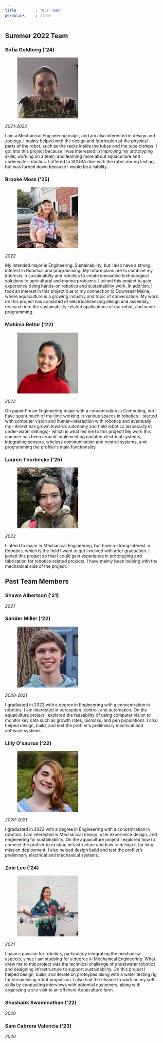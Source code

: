 ```yaml
---
title         : "Our Team"
permalink     : /team
---
```


## Summer 2022 Team

### Sofia Goldberg ('24)

<figure style="width: 200px" class="align-right">
  <img src="/images/team-members/sofia.jpg" alt="Sofia Goldberg">
</figure>

*2021-2022*

I am a Mechanical Engineering major, and am also interested in design and zoology. I mainly helped with the design and fabrication of the physical parts of the robot, such as the racks inside the tubes and the tube clamps. I got into this project because I was interested in improving my prototyping skills, working on a team, and learning more about aquaculture and underwater robotics. I offered to SCUBA dive with the robot during testing, but was turned down because I would be a liability.

### Brooke Moss ('25)

<figure style="width: 200px" class="align-right">
  <img src="/images/team-members/brooke.jpg" alt="Brooke Moss">
</figure>

*2022*

My intended major is Engineering: Sustainability, but I also have a strong interest in Robotics and programming. My future plans are to combine my interests in sustainabilty and robotics to create innovative technological solutions to agricultural and marine problems. I joined this project to gain experience doing hands-on robotics and sustainability work. In addition, I took an interest in this project due to my connection to Downeast Maine, where aquaculture is a growing industry and topic of conversation. My work on this project has consisted of electrical/sensing design and assembly, research into the sustainability-related applications of our robot, and some programming.

### Mahima Beltur ('22)

<figure style="width: 200px" class="align-right">
  <img src="/images/team-members/mahima.png" alt="Mahima Beltur">
</figure>

*2022*

On paper I'm an Engineering major with a concentration in Computing, but I have spent much of my time working in various spaces in robotics. I started with computer vision and human-interaction with robotics and eventually my interest has grown towards autonomy and field robotics (especially in under-water settings)- which is what led me to this project! My work this summer has been around implementing updated electrical systems, integrating sensors, wireless communication and control systems, and programming the profiler's main functionality. 

### Lauren Thorbecke ('25)

<figure style="width: 200px" class="align-right">
  <img src="/images/team-members/lauren.jpg" alt="Lauren Thorbecke">
</figure>

*2022*

I intend to major in Mechanical Engineering, but have a strong interest in Robotics, which is the field I want to get involved with after graduation. I joined this project so that I could gain experience in prototyping and fabrication for robotics-related projects. I have mainly been helping with the mechanical side of the project.

## Past Team Members

### Shawn Albertson ('21)

*2021*

### Sander Miller ('22)

<figure style="width: 200px" class="align-right">
  <img src="/images/team-members/sander.jpg" alt="Sander Miller">
</figure>

*2020-2021*

I graduated in 2022 with a degree in Engineering with a concentration in robotics. I am interested in perception, control, and automation. On the aquaculture project I explored the feasability of using computer vision to monitor key data such as growth rates, biomass, and pen populations. I also helped design, build, and test the profiler's preliminary electrical and software systems. 

### Lilly O'saurus ('22)

<figure style="width: 200px" class="align-right">
  <img src="/images/team-members/lilly.jpg" alt="Lilly O'saurus">
</figure>

*2020-2021*

I graduated in 2022 with a degree in Engineering with a concentration in robotics. I am interested in Mechanical design, user experience design, and engineering for sustainability. On the aquaculture project I explored how to connect the profiler to existing infrastructure and how to design it for long mission deployment. I also helped design build and test the profiler’s preliminary electrical and mechanical systems.

### Zoie Leo ('24)

<figure style="width: 200px" class="align-right">
  <img src="/images/team-members/zoie.png" alt="Zoie Leo">
</figure>

*2021*

I have a passion for robotics, particularly integrating the mechanical aspects, since I am studying for a degree in Mechanical Engineering. What drew me to this project was the technical challenge of underwater robotics and designing infrastructure to support sustainability. On this project I helped design, build, and iterate on protoypes along with a water testing rig for streamlining robot propulsion. I also had the chance to work on my soft skills by conducting interviews with potential customers, along with organizing a site visit to an offshore Aquaculture farm.

### Shashank Swaminathan ('22)

*2020*

### Sam Cabrera Valencia ('23)

*2020*
